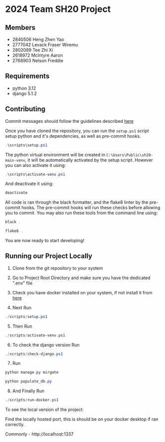 # 2024 Team SH20 Project

## Members

- 2840506 Heng Zhen Yao
- 2777042 Levack Fraser Wiremu
- 2802089 Tee Zhi Xi
- 2618972 McIntyre Aaron
- 2768903 Nelson Freddie

## Requirements

- python 3.12
- django 5.1.2

## Contributing

Commit messages should follow the guidelines described [here](https://gist.github.com/joshbuchea/6f47e86d2510bce28f8e7f42ae84c716)

Once you have cloned the repository, you can run the `setup.ps1` script setup python and it's dependencies, as well as pre-commit hooks.

```powershell
.\scripts\setup.ps1
```

The python virtual environment will be created in `C:\Users\Public\sh20-main-venv`, it will be automatically activated by the setup script. However you can also activate it using:

```powershell
.\scripts\activate-venv.ps1
```

And deactivate it using:

```powershell
deactivate
```

All code is ran through the black formatter, and the flake8 linter by the pre-commit hooks. The pre-commit hooks will run these checks before allowing you to commit. You may also run these tools from the command line using:

```powershell
black .
```

```powershell
flake8 .
```

You are now ready to start developing!

## Running our Project Locally

1. Clone from the git repository to your system

2. Go to Project Root Directory and make sure you have the dedicated ".env" file

3. Check you have docker installed on your system, if not install it from [here](https://docs.docker.com/get-docker/)

4. Next Run
```powershell
./scripts/setup.ps1
```
5. Then Run
```powershell
./scripts/activate-venv.ps1
```
6. To check the django version Run
```powershell
./scripts/check-django.ps1
```
7. Run
```powershell
python manage.py mirgate

python populate_db.py
```
8. And Finally Run
```powershell
./scripts/run-docker.ps1
```

To see the local version of the project:

Find the locally hosted port, this is should be on your docker desktop if ran correctly.

Commonly - http://localhost:1337
